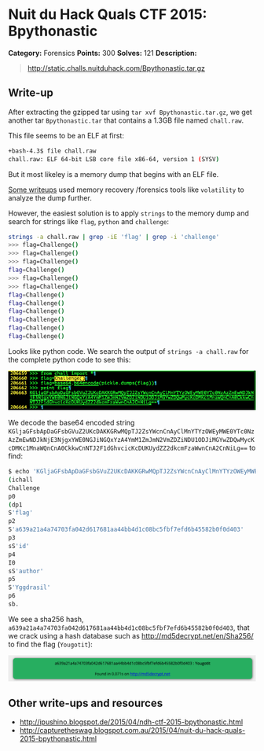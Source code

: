 # Nuit du Hack Quals CTF 2015: Bpythonastic

**Category:** Forensics
**Points:** 300
**Solves:** 121
**Description:** 

> <http://static.challs.nuitduhack.com/Bpythonastic.tar.gz>

## Write-up

After extracting the gzipped tar using `tar xvf Bpythonastic.tar.gz`, we get another tar `Bpythonastic.tar` that contains a 1.3GB file named `chall.raw`.

This file seems to be an ELF at first:

```bash
+bash-4.3$ file chall.raw 
chall.raw: ELF 64-bit LSB core file x86-64, version 1 (SYSV)
```

But it most likeley is a memory dump that begins with an ELF file.

[Some writeups](http://ipushino.blogspot.de/2015/04/ndh-ctf-2015-bpythonastic.html) used memory recovery /forensics tools like `volatility` to analyze the dump further.

However, the easiest solution is to apply `strings` to the memory dump and search for strings like `flag`, `python` and `challenge`:

```bash
strings -a chall.raw | grep -iE 'flag' | grep -i 'challenge'
>>> flag=Challenge()
>>> flag=Challenge()
>>> flag=Challenge()
flag=Challenge()
>>> flag=Challenge()                                                             
>>> flag=Challenge()                                                             
flag=Challenge()
flag=Challenge()
flag=Challenge()
flag=Challenge()
flag=Challenge()
flag=Challenge()
```

Looks like python code. We search the output of `strings -a chall.raw` for the complete python code to see this:

![](code.png)

We decode the base64 encoded string `KGljaGFsbApDaGFsbGVuZ2UKcDAKKGRwMQpTJ2ZsYWcnCnAyClMnYTYzOWEyMWE0YTc0NzAzZmEwNDJkNjE3NjgxYWE0NGJiNGQxYzA4YmM1ZmJmN2VmZDZiNDU1ODJiMGYwZDQwMycKcDMKc1MnaWQnCnA0CkkwCnNTJ2F1dGhvcicKcDUKUydZZ2dkcmFzaWwnCnA2CnNiLg==` to find:

```bash
$ echo 'KGljaGFsbApDaGFsbGVuZ2UKcDAKKGRwMQpTJ2ZsYWcnCnAyClMnYTYzOWEyMWE0YTc0NzAzZmEwNDJkNjE3NjgxYWE0NGJiNGQxYzA4YmM1ZmJmN2VmZDZiNDU1ODJiMGYwZDQwMycKcDMKc1MnaWQnCnA0CkkwCnNTJ2F1dGhvcicKcDUKUydZZ2dkcmFzaWwnCnA2CnNiLg==' | base64 --decode
(ichall
Challenge
p0
(dp1
S'flag'
p2
S'a639a21a4a74703fa042d617681aa44bb4d1c08bc5fbf7efd6b45582b0f0d403'
p3
sS'id'
p4
I0
sS'author'
p5
S'Yggdrasil'
p6
sb.
```

We see a sha256 hash, `a639a21a4a74703fa042d617681aa44bb4d1c08bc5fbf7efd6b45582b0f0d403`, that we crack using a hash database such as <http://md5decrypt.net/en/Sha256/> to find the flag (`Yougotit`):

![](flag.png)

## Other write-ups and resources

* <http://ipushino.blogspot.de/2015/04/ndh-ctf-2015-bpythonastic.html>
* <http://capturetheswag.blogspot.com.au/2015/04/nuit-du-hack-quals-2015-bpythonastic.html>